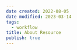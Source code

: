 ```yaml
---
date created: 2022-08-05
date modified: 2023-03-14
tags:
  - workflow
title: About Resource
publish: true
---
```

